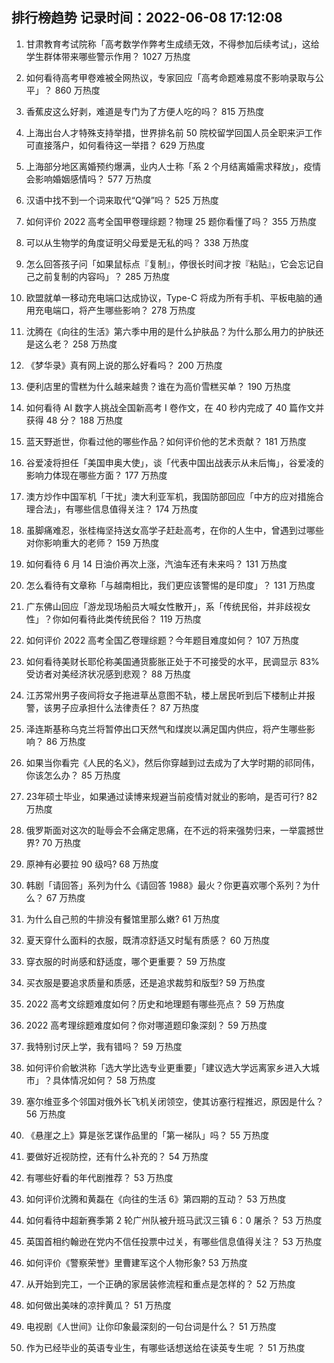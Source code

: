 
## 排行榜趋势 记录时间：2022-06-08 17:12:08
  
  1. 甘肃教育考试院称「高考数学作弊考生成绩无效，不得参加后续考试」，这给学生群体带来哪些警示作用？ 1027 万热度
    
  2. 如何看待高考甲卷难被全网热议，专家回应「高考命题难易度不影响录取与公平」？ 860 万热度
    
  3. 香蕉皮这么好剥，难道是专门为了方便人吃的吗？ 815 万热度
    
  4. 上海出台人才特殊支持举措，世界排名前 50 院校留学回国人员全职来沪工作可直接落户，如何看待这一举措？ 629 万热度
    
  5. 上海部分地区离婚预约爆满，业内人士称「系 2 个月结离婚需求释放」，疫情会影响婚姻感情吗？ 577 万热度
    
  6. 汉语中找不到一个词来取代“Q弹”吗？ 525 万热度
    
  7. 如何评价 2022 高考全国甲卷理综题？物理 25 题你看懂了吗？ 355 万热度
    
  8. 可以从生物学的角度证明父母爱是无私的吗？ 338 万热度
    
  9. 怎么回答孩子问「如果鼠标点『复制』，停很长时间才按『粘贴』，它会忘记自己之前复制的内容吗」？ 285 万热度
    
  10. 欧盟就单一移动充电端口达成协议，Type-C 将成为所有手机、平板电脑的通用充电端口，将产生哪些影响？ 278 万热度
    
  11. 沈腾在《向往的生活》第六季中用的是什么护肤品？为什么那么用力的护肤还是这么老？ 258 万热度
    
  12. 《梦华录》真有网上说的那么好看吗？ 200 万热度
    
  13. 便利店里的雪糕为什么越来越贵？谁在为高价雪糕买单？ 190 万热度
    
  14. 如何看待 AI 数字人挑战全国新高考 Ⅰ 卷作文，在 40 秒内完成了 40 篇作文并获得 48 分？ 188 万热度
    
  15. 蓝天野逝世，你看过他的哪些作品？如何评价他的艺术贡献？ 181 万热度
    
  16. 谷爱凌将担任「美国申奥大使」，谈「代表中国出战表示从未后悔」，谷爱凌的影响力体现在哪些方面？ 177 万热度
    
  17. 澳方炒作中国军机「干扰」澳大利亚军机，我国防部回应「中方的应对措施合理合法」，有哪些信息值得关注？ 174 万热度
    
  18. 虽脚痛难忍，张桂梅坚持送女高学子赶赴高考，在你的人生中，曾遇到过哪些对你影响重大的老师？ 159 万热度
    
  19. 如何看待 6 月 14 日油价再次上涨，汽油车还有未来吗？ 131 万热度
    
  20. 怎么看待有文章称「与越南相比，我们更应该警惕的是印度」？ 131 万热度
    
  21. 广东佛山回应「游龙现场船员大喊女性散开」，系「传统民俗，并非歧视女性」？你如何看待此类传统民俗？ 119 万热度
    
  22. 如何评价 2022 高考全国乙卷理综题？今年题目难度如何？ 107 万热度
    
  23. 如何看待美财长耶伦称美国通货膨胀正处于不可接受的水平，民调显示 83% 受访者对美经济状况感到悲观？ 88 万热度
    
  24. 江苏常州男子夜间将女子拖进草丛意图不轨，楼上居民听到后下楼制止并报警，该男子应承担什么法律责任？ 87 万热度
    
  25. 泽连斯基称乌克兰将暂停出口天然气和煤炭以满足国内供应，将产生哪些影响？ 86 万热度
    
  26. 如果当你看完《人民的名义》，然后你穿越到过去成为了大学时期的祁同伟，你该怎么办？ 85 万热度
    
  27. 23年硕士毕业，如果通过读博来规避当前疫情对就业的影响，是否可行? 82 万热度
    
  28. 俄罗斯面对这次的耻辱会不会痛定思痛，在不远的将来强势归来，一举震撼世界? 70 万热度
    
  29. 原神有必要拉 90 级吗? 68 万热度
    
  30. 韩剧「请回答」系列为什么《请回答 1988》最火？你更喜欢哪个系列？为什么？ 67 万热度
    
  31. 为什么自己煎的牛排没有餐馆里那么嫩? 61 万热度
    
  32. 夏天穿什么面料的衣服，既清凉舒适又时髦有质感？ 60 万热度
    
  33. 穿衣服的时尚感和舒适度，哪个更重要？ 59 万热度
    
  34. 买衣服是要追求质量和质感，还是追求裁剪和版型? 59 万热度
    
  35. 2022 高考文综题难度如何？历史和地理题有哪些亮点？ 59 万热度
    
  36. 2022 高考理综题难度如何？你对哪道题印象深刻？ 59 万热度
    
  37. 我特别讨厌上学，我有错吗？ 59 万热度
    
  38. 如何评价俞敏洪称「选大学比选专业更重要」「建议选大学远离家乡进入大城市」？具体情况如何？ 58 万热度
    
  39. 塞尔维亚多个邻国对俄外长飞机关闭领空，使其访塞行程推迟，原因是什么？ 56 万热度
    
  40. 《悬崖之上》算是张艺谋作品里的「第一梯队」吗？ 55 万热度
    
  41. 要做好近视防控，还有什么补充的？ 54 万热度
    
  42. 有哪些好看的年代剧推荐？ 53 万热度
    
  43. 如何评价沈腾和黄磊在《向往的生活  6》第四期的互动？ 53 万热度
    
  44. 如何看待中超新赛季第 2 轮广州队被升班马武汉三镇 6：0 屠杀？ 53 万热度
    
  45. 英国首相约翰逊在党内不信任投票中过关，有哪些信息值得关注？ 53 万热度
    
  46. 如何评价《警察荣誉》里曹建军这个人物形象? 53 万热度
    
  47. 从开始到完工，一个正确的家居装修流程和重点是怎样的？ 52 万热度
    
  48. 如何做出美味的凉拌黄瓜？ 51 万热度
    
  49. 电视剧《人世间》让你印象最深刻的一句台词是什么？ 51 万热度
    
  50. 作为已经毕业的英语专业生，有哪些话想送给在读英专生呢 ？ 51 万热度
    